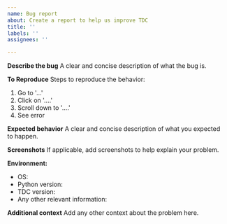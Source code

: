 ```yaml
---
name: Bug report
about: Create a report to help us improve TDC
title: ''
labels: ''
assignees: ''

---
```


**Describe the bug**
A clear and concise description of what the bug is.

**To Reproduce**
Steps to reproduce the behavior:
1. Go to '...'
2. Click on '....'
3. Scroll down to '....'
4. See error

**Expected behavior**
A clear and concise description of what you expected to happen.

**Screenshots**
If applicable, add screenshots to help explain your problem.

**Environment:**
- OS:
- Python version:
- TDC version:
- Any other relevant information:

**Additional context**
Add any other context about the problem here.
